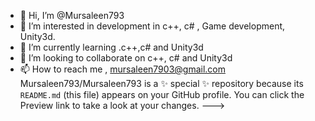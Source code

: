 - 👋 Hi, I’m @Mursaleen793
- 👀 I’m interested in development in c++, c# , Game development, Unity3d.
- 🌱 I’m currently learning .c++,c# and Unity3d
- 💞️ I’m looking to collaborate on c++, c# and Unity3d
- 📫 How to reach me , mursaleen7903@gmail.com
Mursaleen793/Mursaleen793 is a ✨ special ✨ repository because its `README.md` (this file) appears on your GitHub profile.
You can click the Preview link to take a look at your changes.
--->
